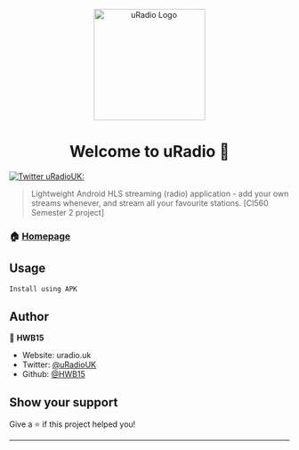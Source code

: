 <p align="center"><img alt="uRadio Logo" width="200" height="200" src="http://hwb15.brighton.domains/images/U-radio-logo.png"></p>
<h1 align="center">Welcome to uRadio 👋</h1>
<p>
  <a href="https://twitter.com/uRadioUK" target="_blank">
    <img alt="Twitter uRadioUK:" src="https://img.shields.io/twitter/follow/uradiouk?style=social">
  </a>
</p>

> Lightweight Android HLS streaming (radio) application - add your own streams whenever, and stream all your favourite stations. [CI560 Semester 2 project]

### 🏠 [Homepage](https://uradio.uk)

## Usage

```sh
Install using APK
```

## Author

👤 **HWB15**

* Website: uradio.uk
* Twitter: [@uRadioUK](https://twitter.com/uRadioUK)
* Github: [@HWB15](https://github.com/HWB15)

## Show your support

Give a ⭐️ if this project helped you!

***
